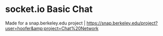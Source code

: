 # socket.io Basic Chat
Made for a snap.berkeley.edu project | https://snap.berkeley.edu/project?user=hoofer&amp;project=Chat%20Network
